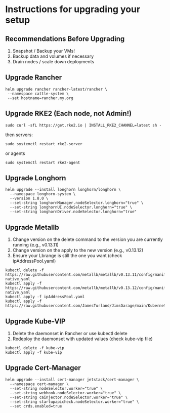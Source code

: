 # Instructions for upgrading your setup

## Recommendations Before Upgrading

1. Snapshot / Backup your VMs!
2. Backup data and volumes if necessary
3. Drain nodes / scale down deployments

## Upgrade Rancher

```shell
helm upgrade rancher rancher-latest/rancher \
 --namespace cattle-system \
 --set hostname=rancher.my.org
```

## Upgrade RKE2 (Each node, not Admin!)

```shell
sudo curl -sfL https://get.rke2.io | INSTALL_RKE2_CHANNEL=latest sh -
```

then servers:

```shell
sudo systemctl restart rke2-server
```

or agents

```shell
sudo systemctl restart rke2-agent
```

## Upgrade Longhorn

```shell
helm upgrade --install longhorn longhorn/longhorn \
  --namespace longhorn-system \
  --version 1.8.0 \
  --set-string longhornManager.nodeSelector.longhorn="true" \
  --set-string longhornUI.nodeSelector.longhorn="true" \
  --set-string longhornDriver.nodeSelector.longhorn="true"
```

## Upgrade Metallb

1. Change version on the delete command to the version you are currently running (e.g., v0.13.11)
2. Change version on the apply to the new version (e.g., v0.13.12)
3. Ensure your Lbrange is still the one you want (check ipAddressPool.yaml)

```shell
kubectl delete -f https://raw.githubusercontent.com/metallb/metallb/v0.13.11/config/manifests/metallb-native.yaml
kubectl apply -f https://raw.githubusercontent.com/metallb/metallb/v0.13.12/config/manifests/metallb-native.yaml
kubectl apply -f ipAddressPool.yaml
kubectl apply -f https://raw.githubusercontent.com/JamesTurland/JimsGarage/main/Kubernetes/RKE2/l2Advertisement.yaml
```

## Upgrade Kube-VIP

1. Delete the daemonset in Rancher or use kubectl delete
2. Redeploy the daemonset with updated values (check kube-vip file)

```shell
kubectl delete -f kube-vip
kubectl apply -f kube-vip
```

## Upgrade Cert-Manager

```shell
helm upgrade --install cert-manager jetstack/cert-manager \
  --namespace cert-manager \
  --set-string nodeSelector.worker="true" \
  --set-string webhook.nodeSelector.worker="true" \
  --set-string cainjector.nodeSelector.worker="true" \
  --set-string startupapicheck.nodeSelector.worker="true" \
  --set crds.enabled=true
```
